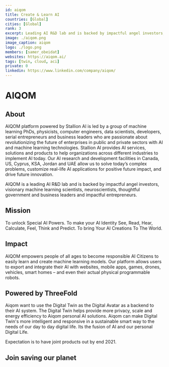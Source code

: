 ```yaml
---
id: aiqom
title: Create & Learn AI
countries: [Global]
cities: [Global]
rank: 3
excerpt: Leading AI R&D lab and is backed by impactful angel investors, visionary machine learning scientists.
image: ./aiqom.png
image_caption: aiqom
logo: ./logo.png
members: [samer_obeidat]
websites: https://aiqom.ai/
tags: [twin, cloud, aci]
private: 0
linkedin: https://www.linkedin.com/company/aiqom/
---
```


# AIQOM

## About

AIQOM platform powered by Stallion AI is led by a group of machine learning PhDs, physicists, computer engineers, data scientists, developers, serial entrepreneurs and business leaders who are passionate about revolutionizing the future of enterprises in public and private sectors with AI and machine learning technologies. Stallion AI provides AI services, solutions and products to help organizations across different industries to implement AI today. Our AI research and development facilities in Canada, US, Cyprus, KSA, Jordan and UAE allow us to solve today’s complex problems, customize real-life AI applications for positive future impact, and drive future innovation.

AIQOM is a leading AI R&D lab and is backed by impactful angel investors, visionary machine learning scientists, neuroscientists, thoughtful government and business leaders and impactful entrepreneurs.

## Mission

To unlock Special AI Powers. To make your AI Identity See, Read, Hear, Calculate, Feel, Think and Predict. To bring Your AI Creations To The World.

## Impact

AIQOM empowers people of all ages to become responsible AI Citizens to easily learn and create machine learning models. Our platform allows users to export and integrate their AI with websites, mobile apps, games, drones, vehicles, smart homes – and even their actual physical programmable robots.

## Powered by ThreeFold

Aiqom want to use the Digital Twin as the Digital Avatar as a backend to their AI system. The Digital Twin helps provide more privacy, scale and energy efficiency to Aiqom personal AI solutions. Aiqom can make Digital Twin's more intelligent and responsive in a sustainable smart way to the needs of our day to day digital life. Its the fusion of AI and our personal Digital Life.

Expectation is to have joint products out by end 2021.

## Join saving our planet

<!--
## TFGrid Solution

### Roadmap -->
